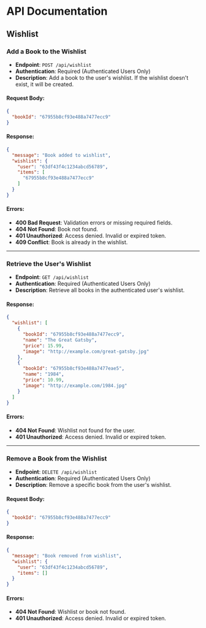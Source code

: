 # API Documentation

## Wishlist

### Add a Book to the Wishlist

- **Endpoint**: `POST /api/wishlist`
- **Authentication**: Required (Authenticated Users Only)  
- **Description**: Add a book to the user's wishlist. If the wishlist doesn't exist, it will be created.

#### Request Body:
```json
{
  "bookId": "67955b8cf93e488a7477ecc9"
}
```

#### Response:
```json
{
  "message": "Book added to wishlist",
  "wishlist": {
    "user": "63df43f4c1234abcd56789",
    "items": [
      "67955b8cf93e488a7477ecc9"
    ]
  }
}
```

#### Errors:
- **400 Bad Request**: Validation errors or missing required fields.
- **404 Not Found**: Book not found.
- **401 Unauthorized**: Access denied. Invalid or expired token.
- **409 Conflict**: Book is already in the wishlist.

---

### Retrieve the User's Wishlist

- **Endpoint**: `GET /api/wishlist`
- **Authentication**: Required (Authenticated Users Only)  
- **Description**: Retrieve all books in the authenticated user's wishlist.

#### Response:
```json
{
  "wishlist": [
    {
      "bookId": "67955b8cf93e488a7477ecc9",
      "name": "The Great Gatsby",
      "price": 15.99,
      "image": "http://example.com/great-gatsby.jpg"
    },
    {
      "bookId": "67955b8cf93e488a7477eae5",
      "name": "1984",
      "price": 10.99,
      "image": "http://example.com/1984.jpg"
    }
  ]
}
```

#### Errors:
- **404 Not Found**: Wishlist not found for the user.
- **401 Unauthorized**: Access denied. Invalid or expired token.

---

### Remove a Book from the Wishlist

- **Endpoint**: `DELETE /api/wishlist`
- **Authentication**: Required (Authenticated Users Only)  
- **Description**: Remove a specific book from the user's wishlist.

#### Request Body:
```json
{
  "bookId": "67955b8cf93e488a7477ecc9"
}
```

#### Response:
```json
{
  "message": "Book removed from wishlist",
  "wishlist": {
    "user": "63df43f4c1234abcd56789",
    "items": []
  }
}
```

#### Errors:
- **404 Not Found**: Wishlist or book not found.
- **401 Unauthorized**: Access denied. Invalid or expired token.

